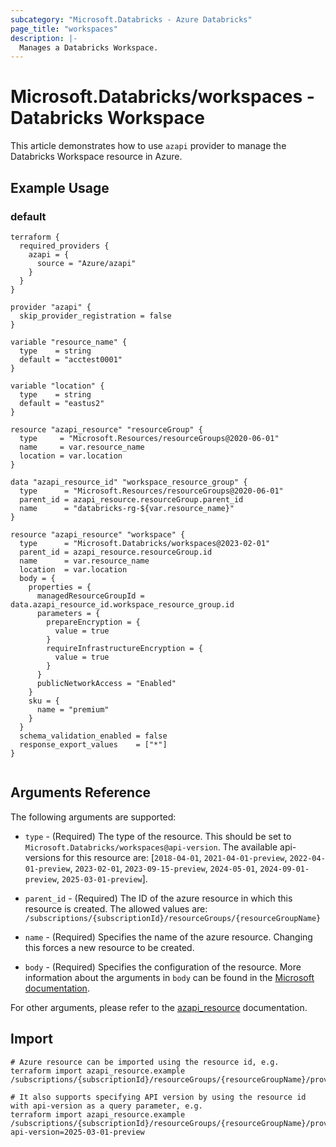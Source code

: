```yaml
---
subcategory: "Microsoft.Databricks - Azure Databricks"
page_title: "workspaces"
description: |-
  Manages a Databricks Workspace.
---
```


# Microsoft.Databricks/workspaces - Databricks Workspace

This article demonstrates how to use `azapi` provider to manage the Databricks Workspace resource in Azure.

## Example Usage

### default

```hcl
terraform {
  required_providers {
    azapi = {
      source = "Azure/azapi"
    }
  }
}

provider "azapi" {
  skip_provider_registration = false
}

variable "resource_name" {
  type    = string
  default = "acctest0001"
}

variable "location" {
  type    = string
  default = "eastus2"
}

resource "azapi_resource" "resourceGroup" {
  type     = "Microsoft.Resources/resourceGroups@2020-06-01"
  name     = var.resource_name
  location = var.location
}

data "azapi_resource_id" "workspace_resource_group" {
  type      = "Microsoft.Resources/resourceGroups@2020-06-01"
  parent_id = azapi_resource.resourceGroup.parent_id
  name      = "databricks-rg-${var.resource_name}"
}

resource "azapi_resource" "workspace" {
  type      = "Microsoft.Databricks/workspaces@2023-02-01"
  parent_id = azapi_resource.resourceGroup.id
  name      = var.resource_name
  location  = var.location
  body = {
    properties = {
      managedResourceGroupId = data.azapi_resource_id.workspace_resource_group.id
      parameters = {
        prepareEncryption = {
          value = true
        }
        requireInfrastructureEncryption = {
          value = true
        }
      }
      publicNetworkAccess = "Enabled"
    }
    sku = {
      name = "premium"
    }
  }
  schema_validation_enabled = false
  response_export_values    = ["*"]
}


```



## Arguments Reference

The following arguments are supported:

* `type` - (Required) The type of the resource. This should be set to `Microsoft.Databricks/workspaces@api-version`. The available api-versions for this resource are: [`2018-04-01`, `2021-04-01-preview`, `2022-04-01-preview`, `2023-02-01`, `2023-09-15-preview`, `2024-05-01`, `2024-09-01-preview`, `2025-03-01-preview`].

* `parent_id` - (Required) The ID of the azure resource in which this resource is created. The allowed values are:  
  `/subscriptions/{subscriptionId}/resourceGroups/{resourceGroupName}`

* `name` - (Required) Specifies the name of the azure resource. Changing this forces a new resource to be created.

* `body` - (Required) Specifies the configuration of the resource. More information about the arguments in `body` can be found in the [Microsoft documentation](https://learn.microsoft.com/en-us/azure/templates/Microsoft.Databricks/workspaces?pivots=deployment-language-terraform).

For other arguments, please refer to the [azapi_resource](https://registry.terraform.io/providers/Azure/azapi/latest/docs/resources/resource) documentation.

## Import

 ```shell
 # Azure resource can be imported using the resource id, e.g.
 terraform import azapi_resource.example /subscriptions/{subscriptionId}/resourceGroups/{resourceGroupName}/providers/Microsoft.Databricks/workspaces/{resourceName}
 
 # It also supports specifying API version by using the resource id with api-version as a query parameter, e.g.
 terraform import azapi_resource.example /subscriptions/{subscriptionId}/resourceGroups/{resourceGroupName}/providers/Microsoft.Databricks/workspaces/{resourceName}?api-version=2025-03-01-preview
 ```
